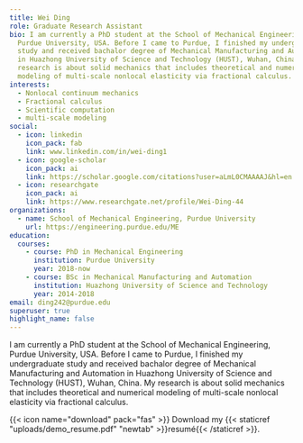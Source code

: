 ```yaml
---
title: Wei Ding
role: Graduate Research Assistant
bio: I am currently a PhD student at the School of Mechanical Engineering,
  Purdue University, USA. Before I came to Purdue, I finished my undergraduate
  study and received bachalor degree of Mechanical Manufacturing and Automation
  in Huazhong University of Science and Technology (HUST), Wuhan, China. My
  research is about solid mechanics that includes theoretical and numerical
  modeling of multi-scale nonlocal elasticity via fractional calculus.
interests:
  - Nonlocal continuum mechanics
  - Fractional calculus
  - Scientific computation
  - multi-scale modeling
social:
  - icon: linkedin
    icon_pack: fab
    link: www.linkedin.com/in/wei-ding1
  - icon: google-scholar
    icon_pack: ai
    link: https://scholar.google.com/citations?user=aLmL0CMAAAAJ&hl=en
  - icon: researchgate
    icon_pack: ai
    link: https://www.researchgate.net/profile/Wei-Ding-44
organizations:
  - name: School of Mechanical Engineering, Purdue University
    url: https://engineering.purdue.edu/ME
education:
  courses:
    - course: PhD in Mechanical Engineering
      institution: Purdue University
      year: 2018-now
    - course: BSc in Mechanical Manufacturing and Automation
      institution: Huazhong University of Science and Technology
      year: 2014-2018
email: ding242@purdue.edu
superuser: true
highlight_name: false
---
```

I am currently a PhD student at the School of Mechanical Engineering, Purdue University, USA. Before I came to Purdue, I finished my undergraduate study and received bachalor degree of Mechanical Manufacturing and Automation in Huazhong University of Science and Technology (HUST), Wuhan, China. My research is about solid mechanics that includes theoretical and numerical modeling of multi-scale nonlocal elasticity via fractional calculus.

{{< icon name="download" pack="fas" >}} Download my {{< staticref "uploads/demo_resume.pdf" "newtab" >}}resumé{{< /staticref >}}.
